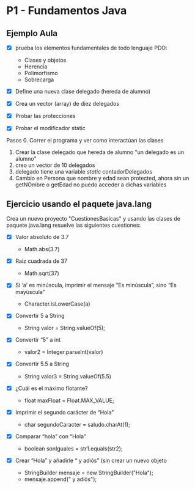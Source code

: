 # P1 - Fundamentos Java

## Ejemplo Aula 

- [x] prueba los elementos fundamentales de todo lenguaje PDO:
	- Clases y objetos
	- Herencia
	- Polimorfismo
	- Sobrecarga

- [x] Define una nueva clase delegado (hereda de alumno)
- [x] Crea un vector (array) de diez delegados
- [x] Probar las protecciones
- [x] Probar el modificador static

Pasos
0. Correr el programa y ver como interactúan las clases
1. Crear la clase delegado que hereda de alumno "un delegado es un alumno"
2. creo un vector de 10 delegados
3. delegado tiene una variable $static$ contadorDelegados
4. Cambio en Persona que nombre y edad sean protected, ahora sin un getNOmbre o getEdad no puedo acceder a dichas variables 

## Ejercicio usando el paquete java.lang

Crea un nuevo proyecto "CuestionesBasicas" y usando las clases de paquete java.lang resuelve las siguientes cuestiones:

- [x] Valor absoluto de 3.7
	- Math.abs(3.7)

- [x] Raíz cuadrada de 37
	- Math.sqrt(37)

- [x] Si ‘a’ es minúscula, imprimir el mensaje “Es minúscula”, sino “Es mayúscula”
	- Character.isLowerCase(a)

- [x] Convertir 5 a String
	- String valor = String.valueOf(5);

- [x] Convertir “5” a int
	- valor2 = Integer.parseInt(valor)

- [x] Convertir 5.5 a String
	- String valor3 = String.valueOf(5.5)

- [x] ¿Cuál es el máximo flotante?
	- float maxFloat = Float.MAX_VALUE;

- [x] Imprimir el segundo carácter de “Hola”
	-  char segundoCaracter = saludo.charAt(1);

- [x] Comparar “hola” con “Hola”
	-  boolean sonIguales = str1.equals(str2);

- [x] Crear “Hola” y añadirle “ y adiós” (sin crear un nuevo objeto
	- StringBuilder mensaje = new StringBuilder("Hola");
    - mensaje.append(" y adiós");


